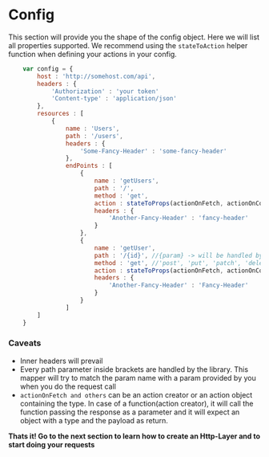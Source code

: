 # Config

This section will provide you the shape of the config object. Here we will list all properties supported. We recommend using the ``stateToAction`` helper function when defining your actions in your config.

```js
    var config = {
        host : 'http://somehost.com/api',
        headers : {
            'Authorization' : 'your token'
            'Content-type' : 'application/json'
        },
        resources : [
            {
                name : 'Users',
                path : '/users',
                headers : {
                    'Some-Fancy-Header' : 'some-fancy-header'
                },
                endPoints : [
                    {
                        name : 'getUsers',
                        path : '/',
                        method : 'get',
                        action : stateToProps(actionOnFetch, actionOnComplete, actionOnError, actionOnCancelled),
                        headers : {
                            'Another-Fancy-Header' : 'fancy-header'
                        }
                    },
                    {
                        name : 'getUser',
                        path : '/{id}', //{param} -> will be handled by the library
                        method : 'get', //'post', 'put', 'patch', 'delete'...
                        action : stateToProps(actionOnFetch, actionOnComplete...)
                        headers : {
                            'Another-Fancy-Header' : 'Fancy-Header'
                        }
                    }
                ]
        ]
    }
```

### Caveats

* Inner headers will prevail
* Every path parameter inside brackets are handled by the library. This mapper will try to match the param name with a param provided by you when you do the request call
* ``actionOnFetch and others`` can be an action creator or an action object containing the type. In case of a function(action creator), it will call the function passing the response as a parameter and it will expect an object with a type and the payload as return.

<b>Thats it! Go to the next section to learn how to create an Http-Layer and to start doing your requests</b>

